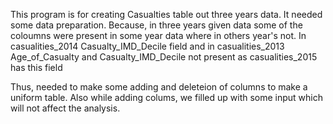 This program is for creating Casualties table out three years data. It needed some data preparation. Because, in three years given data some of the coloumns were present in some year data where in others year's not.
In casualities_2014 Casualty_IMD_Decile field and in casualities_2013 Age_of_Casualty and Casualty_IMD_Decile not present as casualities_2015 has this field

Thus, needed to make some adding and deleteion of columns to make a uniform table. Also while adding colums, we filled up with some input which will not affect the analysis.

